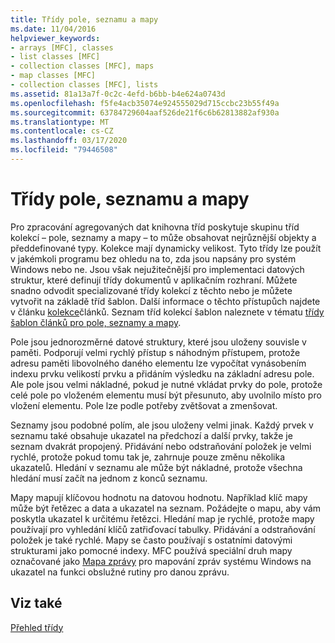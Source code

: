 ```yaml
---
title: Třídy pole, seznamu a mapy
ms.date: 11/04/2016
helpviewer_keywords:
- arrays [MFC], classes
- list classes [MFC]
- collection classes [MFC], maps
- map classes [MFC]
- collection classes [MFC], lists
ms.assetid: 81a13a7f-0c2c-4efd-b6bb-b4e624a0743d
ms.openlocfilehash: f5fe4acb35074e924555029d715ccbc23b55f49a
ms.sourcegitcommit: 63784729604aaf526de21f6c6b62813882af930a
ms.translationtype: MT
ms.contentlocale: cs-CZ
ms.lasthandoff: 03/17/2020
ms.locfileid: "79446508"
---
```

# <a name="array-list-and-map-classes"></a>Třídy pole, seznamu a mapy

Pro zpracování agregovaných dat knihovna tříd poskytuje skupinu tříd kolekcí – pole, seznamy a mapy – to může obsahovat nejrůznější objekty a předdefinované typy. Kolekce mají dynamicky velikost. Tyto třídy lze použít v jakémkoli programu bez ohledu na to, zda jsou napsány pro systém Windows nebo ne. Jsou však nejužitečnější pro implementaci datových struktur, které definují třídy dokumentů v aplikačním rozhraní. Můžete snadno odvodit specializované třídy kolekcí z těchto nebo je můžete vytvořit na základě tříd šablon. Další informace o těchto přístupůch najdete v článku [kolekce](../mfc/collections.md)článků. Seznam tříd kolekcí šablon naleznete v tématu [třídy šablon článků pro pole, seznamy a mapy](../mfc/template-classes-for-arrays-lists-and-maps.md).

Pole jsou jednorozměrné datové struktury, které jsou uloženy souvisle v paměti. Podporují velmi rychlý přístup s náhodným přístupem, protože adresu paměti libovolného daného elementu lze vypočítat vynásobením indexu prvku velikostí prvku a přidáním výsledku na základní adresu pole. Ale pole jsou velmi nákladné, pokud je nutné vkládat prvky do pole, protože celé pole po vloženém elementu musí být přesunuto, aby uvolnilo místo pro vložení elementu. Pole lze podle potřeby zvětšovat a zmenšovat.

Seznamy jsou podobné polím, ale jsou uloženy velmi jinak. Každý prvek v seznamu také obsahuje ukazatel na předchozí a další prvky, takže je seznam dvakrát propojený. Přidávání nebo odstraňování položek je velmi rychlé, protože pokud tomu tak je, zahrnuje pouze změnu několika ukazatelů. Hledání v seznamu ale může být nákladné, protože všechna hledání musí začít na jednom z konců seznamu.

Mapy mapují klíčovou hodnotu na datovou hodnotu. Například klíč mapy může být řetězec a data a ukazatel na seznam. Požádejte o mapu, aby vám poskytla ukazatel k určitému řetězci. Hledání map je rychlé, protože mapy používají pro vyhledání klíčů zatřiďovací tabulky. Přidávání a odstraňování položek je také rychlé. Mapy se často používají s ostatními datovými strukturami jako pomocné indexy. MFC používá speciální druh mapy označované jako [Mapa zprávy](../mfc/mapping-messages.md) pro mapování zpráv systému Windows na ukazatel na funkci obslužné rutiny pro danou zprávu.

## <a name="see-also"></a>Viz také

[Přehled třídy](../mfc/class-library-overview.md)
